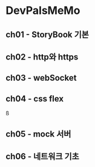 # DevPalsMeMo

## ch01 - StoryBook 기본

## ch02 - http와 https

## ch03 - webSocket

## ch04 - css flex
ß
## ch05 - mock 서버

## ch06 - 네트워크 기초